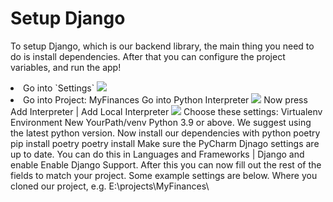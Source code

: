 # Setup Django

To setup Django, which is our backend library, the main thing you need to do is install dependencies.
After that you can configure the project variables, and run the app!

<list type="decimal">
    <li>
        <procedure title="Create a python interpreter">
            <step>
                Go into `Settings`
                 <procedure title="View help image" collapsible="true">
                    <img src="dropdown-choose-settings.png"  border-effect="rounded">
                </procedure>
            </step>
        </procedure>
    </li>
    <li>
        <procedure>
            <step>
                Go into <path>Project: MyFinances</path>
            </step>
            <step>
                Go into <path>Python Interpreter</path>
                <procedure title="View help image" collapsible="true">
                    <img src="python-interpreter-dropdown.png"  border-effect="rounded">
                </procedure>
            </step>
            <step>
                Now press 
                <ui-path>
                    Add Interpreter | Add Local Interpreter
                </ui-path>
                <procedure title="View help image" collapsible="true">
                    <img src="add-local-interpreter.png"  border-effect="rounded">
                </procedure>
            </step>
            <step>
                Choose these settings:
                <deflist type="medium">
                    <def title="Env">Virtualenv Environment</def>
                    <def title="Environment">New</def>
                    <def title="Location"><path>YourPath/venv</path></def>
                    <def title="Base Interpreter">Python 3.9 or above. <tip>We suggest using the latest python version.</tip></def>
                </deflist>
            </step>
            <step>
                Now install our dependencies with python poetry
                <code-block lang="shell" prompt="$">
                    pip install poetry
                    poetry install
                </code-block>
            </step>
            <step>
                Make sure the PyCharm Djnago settings are up to date. You can do this in
                <ui-path>Languages and Frameworks | Django</ui-path> and enable <path>Enable Django Support</path>.
                After this you can now fill out the rest of the fields to match your project. Some example settings are below.
                <deflist>
                    <def title="Django Project Root">
                        Where you cloned our project, e.g. <path>E:\projects\MyFinances\</path>
                    </def>
                </deflist>
            </step>
        </procedure>
    </li>
</list>